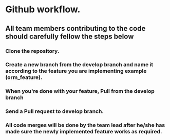 # Github workflow.

## All team members contributing to the code should carefully fellow the steps below

### Clone the repository.

### Create a new branch from the develop branch and name it according to  the feature you are implementing example (orm_feature).

### When you're done with your feature, Pull from the develop branch

### Send a Pull request to develop branch.

### All code merges will be done by the team lead after he/she has made sure the newly implemented feature works as required.